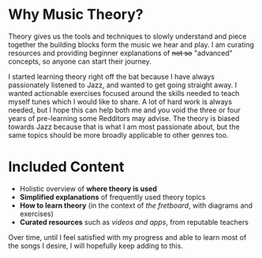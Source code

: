 # Why Music Theory?
Theory gives us the tools and techniques to slowly understand and piece together the building blocks form the music we hear and play.
I am curating resources and providing beginner explanations of ~~not so~~ "advanced" concepts, so anyone can start their journey.

I started learning theory right off the bat because I have always passionately listened to Jazz, and wanted to get going straight away.
I wanted actionable exercises focused around the skills needed to teach myself tunes which I would like to share.
A lot of hard work is always needed, but I hope this can help both me and you void the three or four years of pre-learning some Redditors may advise.
The theory is biased towards Jazz because that is what I am most passionate about, but the same topics should be more broadly applicable to other genres too.

# Included Content
* Holistic overview of **where theory is used**
* **Simplified explanations** of frequently used theory topics
* **How to learn theory** (in the context of _the fretboard_, with diagrams and exercises)
* **Curated resources** such as _videos and apps_, from reputable teachers

Over time, until I feel satisfied with my progress and able to learn most of the songs I desire, I will hopefully keep adding to this.
